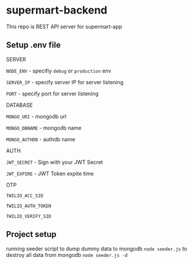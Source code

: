 # supermart-backend
This repo is REST API server for supermart-app

## Setup .env file

SERVER 

`NODE_ENV` - specifiy `debug` or `production` env

`SERVER_IP` - specify server IP for server listening

`PORT` - specify port for server listening


DATABASE

`MONGO_URI` - mongodb url

`MONGO_DBNAME` - mongodb name

`MONGO_AUTHDB` - authdb name


AUTH

`JWT_SECRET` - Sign with your JWT Secret

`JWT_EXPIRE` - JWT Token expite time 


OTP

`TWILIO_ACC_SID`

`TWILIO_AUTH_TOKEN`

`TWILIO_VERIFY_SID`


## Project setup
running seeder script to dump dummy data to mongodb `node seeder.js`
to destroy all data from mongodb `node seeder.js -d`

